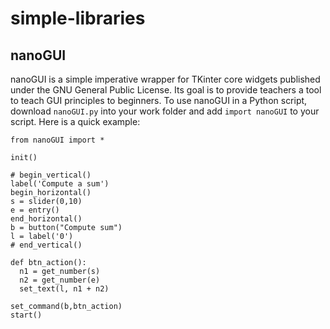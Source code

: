 # simple-libraries

## nanoGUI

nanoGUI is a simple imperative wrapper for TKinter core widgets published under the GNU General Public License.
Its goal is to provide teachers a tool to teach GUI principles to beginners.
To use nanoGUI in a Python script, download `nanoGUI.py` into your work folder and add `import nanoGUI` to your script.
Here is a quick example:

    from nanoGUI import *
    
    init()
    
    # begin_vertical()
    label('Compute a sum')
    begin_horizontal()
    s = slider(0,10)
    e = entry()
    end_horizontal()
    b = button("Compute sum")
    l = label('0')
    # end_vertical()
    
    def btn_action():
      n1 = get_number(s)
      n2 = get_number(e)
      set_text(l, n1 + n2)
    
    set_command(b,btn_action)
    start()
